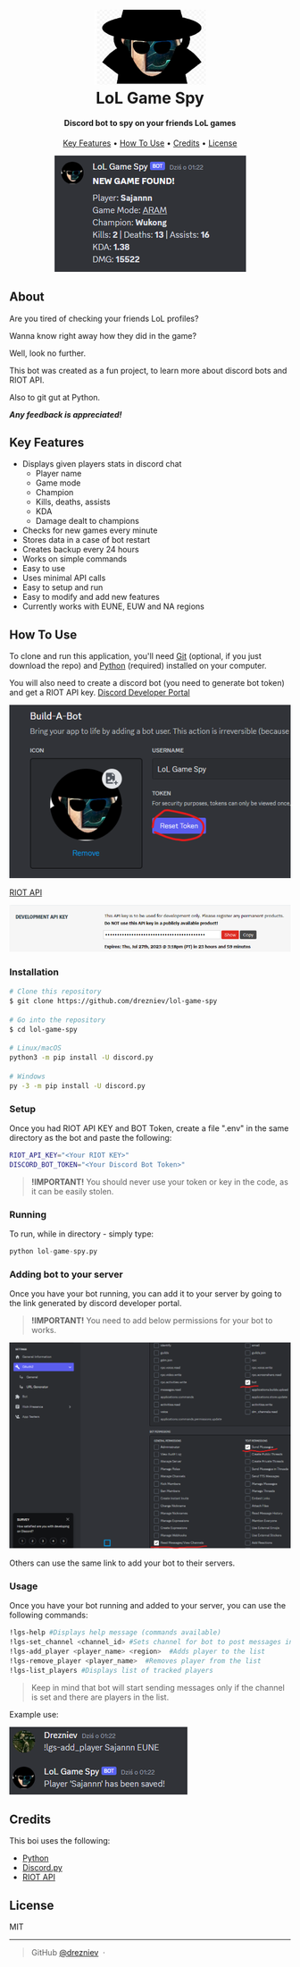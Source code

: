 
<h1 align="center">
  <br>
  <img src="images/lgs-logo.jpg" alt="LoL Game Spy" width="200">
  <br>
  LoL Game Spy
  <br>
</h1>

<h4 align="center">Discord bot to spy on your friends LoL games</h4>

<p align="center">
  <a href="#key-features">Key Features</a> •
  <a href="#how-to-use">How To Use</a> •
  <a href="#credits">Credits</a> •
  <a href="#license">License</a>
</p>

<center>

![screenshot](images/bot-in-action.png)

</center>

## About
Are you tired of checking your friends LoL profiles?

Wanna know right away how they did in the game?

Well, look no further.


This bot was created as a fun project, to learn more about discord bots and RIOT API. 

Also to git gut at Python.

**_Any feedback is appreciated!_**

## Key Features

* Displays given players stats in discord chat
  - Player name
  - Game mode
  - Champion
  - Kills, deaths, assists
  - KDA
  - Damage dealt to champions 
* Checks for new games every minute
* Stores data in a case of bot restart
* Creates backup every 24 hours
* Works on simple commands
* Easy to use
* Uses minimal API calls
* Easy to setup and run
* Easy to modify and add new features
* Currently works with EUNE, EUW and NA regions

## How To Use

To clone and run this application, you'll need [Git](https://git-scm.com) (optional, if you just download the repo) and [Python](https://www.python.org/) (required) installed on your computer. 

You will also need to create a discord bot (you need to generate bot token) and get a RIOT API key.
[Discord Developer Portal](https://discord.com/developers/applications)

![Bot Token](images/discord-token.png)

[RIOT API](https://developer.riotgames.com/)

![RIOT API Key](images/riot-api.png)

### Installation

```bash
# Clone this repository
$ git clone https://github.com/drezniev/lol-game-spy

# Go into the repository
$ cd lol-game-spy

# Linux/macOS
python3 -m pip install -U discord.py

# Windows
py -3 -m pip install -U discord.py
```

### Setup
Once you had RIOT API KEY and BOT Token, create a file ".env" in the same directory as the bot and paste the following:

```bash
RIOT_API_KEY="<Your RIOT KEY>"
DISCORD_BOT_TOKEN="<Your Discord Bot Token>"
```

> **!IMPORTANT!** You should never use your token or key in the code, as it can be easily stolen.


### Running

To run, while in directory - simply type:

```python
python lol-game-spy.py
```

### Adding bot to your server

Once you have your bot running, you can add it to your server by going to the link generated by discord developer portal.

> **!IMPORTANT!** You need to add below permissions for your bot to works.


![AddingBot](images/adding-bot.png)



Others can use the same link to add your bot to their servers.

### Usage

Once you have your bot running and added to your server, you can use the following commands:

```bash
!lgs-help #Displays help message (commands available) 
!lgs-set_channel <channel_id> #Sets channel for bot to post messages in
!lgs-add_player <player_name> <region>  #Adds player to the list
!lgs-remove_player <player_name>  #Removes player from the list
!lgs-list_players #Displays list of tracked players
```
> Keep in mind that bot will start sending messages only if the channel is set and there are players in the list.

Example use:

![example-use](images/example-use.png)

## Credits

This boi uses the following:

- [Python](https://www.python.org/)
- [Discord.py](https://github.com/Rapptz/discord.py/)
- [RIOT API](https://developer.riotgames.com/)

## License

MIT

---

> GitHub [@drezniev](https://github.com/drezniev) &nbsp;&middot;&nbsp;
